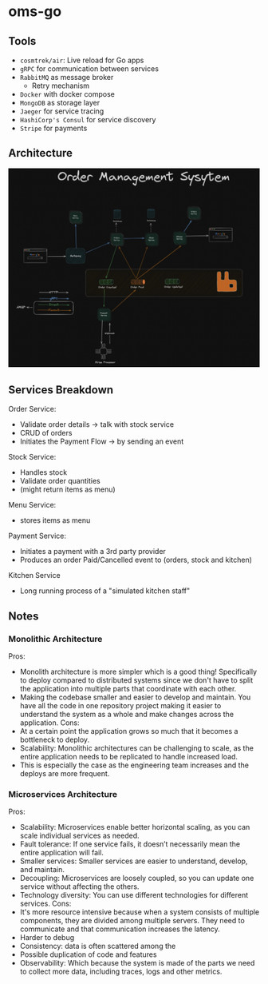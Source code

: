 # oms-go

## Tools
- `cosmtrek/air`: Live reload for Go apps
- `gRPC` for communication between services
- `RabbitMQ` as message broker
    - Retry mechanism
- `Docker` with docker compose
- `MongoDB` as storage layer
- `Jaeger` for service tracing
- `HashiCorp's Consul` for service discovery
- `Stripe` for payments

## Architecture
![alt text](images/architecture.png)

## Services Breakdown
Order Service: 
- Validate order details -> talk with stock service
- CRUD of orders
- Initiates the Payment Flow -> by sending an event

Stock Service:
- Handles stock
- Validate order quantities
- (might return items as menu)

Menu Service:
- stores items as menu

Payment Service:
- Initiates a payment with a 3rd party provider
- Produces an order Paid/Cancelled event to (orders, stock and kitchen)

Kitchen Service
- Long running process of a "simulated kitchen staff"


## Notes
### Monolithic Architecture
Pros:
- Monolith architecture is more simpler which is a good thing! Specifically to deploy compared to distributed systems since we don't have to split the application into multiple parts that coordinate with each other.
- Making the codebase smaller and easier to develop and maintain. You have all the code in one repository project making it easier to understand the system as a whole and make changes across the application.
Cons:
- At a certain point the application grows so much that it becomes a bottleneck to deploy.
- Scalability: Monolithic architectures can be challenging to scale, as the entire application needs to be replicated to handle increased load.
- This is especially the case as the engineering team increases and the deploys are more frequent.

### Microservices Architecture
Pros:
- Scalability: Microservices enable better horizontal scaling, as you can scale individual services as needed.
- Fault tolerance: If one service fails, it doesn’t necessarily mean the entire application will fail.
- Smaller services: Smaller services are easier to understand, develop, and maintain.
- Decoupling: Microservices are loosely coupled, so you can update one service without affecting the others.
- Technology diversity: You can use different technologies for different services.
Cons:
- It's more resource intensive because when a system consists of multiple components, they are divided among multiple servers. They need to communicate and that communication increases the latency.
- Harder to debug
- Consistency: data is often scattered among the 
- Possible duplication of code and features
- Observability: Which because the system is made of the parts we need to collect more data, including traces, logs and other metrics.